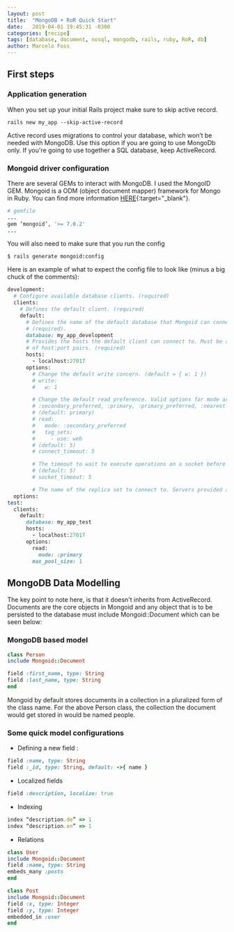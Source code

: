 ```yaml
---
layout: post
title:  "MongoDB + RoR Quick Start"
date:   2019-04-01 19:45:31 -0300
categories: [recipe]
tags: [database, document, nosql, mongodb, rails, ruby, RoR, db]
author: Marcelo Foss
---
```


## First steps

### Application generation  
When you set up your initial Rails project make sure to skip active record.
```
rails new my_app --skip-active-record
```
Active record uses migrations to control your database, which won’t be needed with MongoDB. Use this option if you are going to use MongoDb only. If you're going to use together a SQL database, keep ActiveRecord.

### Mongoid driver configuration
There are several GEMs to interact with MongoDB. I used the MongoID GEM.
Mongoid is a ODM (object document mapper) framework for Mongo in Ruby.
You can find more information [HERE](https://docs.mongodb.com/mongoid/current/){:target="\_blank"}.
``` ruby
# gemfile
...
gem ‘mongoid’, '>= 7.0.2'
...
```
You will also need to make sure that you run the config
```
$ rails generate mongoid:config
```
Here is an example of what to expect the config file to look like (minus a big chuck of the comments):

``` ruby
development:
  # Configure available database clients. (required)
  clients:
    # Defines the default client. (required)
    default:
      # Defines the name of the default database that Mongoid can connect to.
      # (required).
      database: my_app_development
      # Provides the hosts the default client can connect to. Must be an array
      # of host:port pairs. (required)
      hosts:
        - localhost:27017
      options:
        # Change the default write concern. (default = { w: 1 })
        # write:
        #   w: 1

        # Change the default read preference. Valid options for mode are: :secondary,
        # :secondary_preferred, :primary, :primary_preferred, :nearest
        # (default: primary)
        # read:
        #   mode: :secondary_preferred
        #   tag_sets:
        #     - use: web        
        # (default: 5)
        # connect_timeout: 5

        # The timeout to wait to execute operations on a socket before raising an error.
        # (default: 5)
        # socket_timeout: 5

        # The name of the replica set to connect to. Servers provided as seeds that do certifications
  options:
test:
  clients:
    default:
      database: my_app_test
      hosts:
        - localhost:27017
      options:
        read:
          mode: :primary
        max_pool_size: 1
```

## MongoDB Data Modelling
The key point to note here, is that it doesn't inherits from ActiveRecord. Documents are the core objects in Mongoid and any object that is to be persisted to the database must include Mongoid::Document which can be seen below:

### MongoDB based model
```ruby
class Person
include Mongoid::Document

field :first_name, type: String
field :last_name, type: String
end
```
Mongoid by default stores documents in a collection in a pluralized form of the class name. For the above Person class, the collection the document would get stored in would be named people.

### Some quick model configurations

* Defining a new field :
```ruby
field :name, type: String
field :_id, type: String, default: ->{ name }
```
* Localized fields
```ruby
field :description, localize: true
```
* Indexing
```ruby
index “description.de” => 1
index “description.en” => 1
```
* Relations  

```ruby
class User
include Mongoid::Document
field :name, type: String
embeds_many :posts
end

class Post
include Mongoid::Document
field :x, type: Integer
field :y, type: Integer
embedded_in :user
end
```
